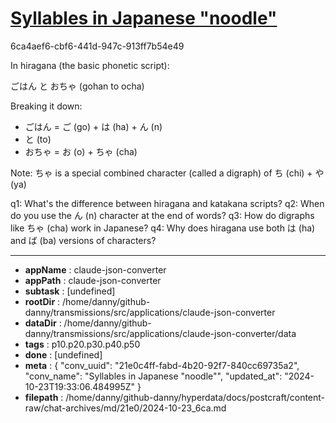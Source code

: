 # [Syllables in Japanese "noodle"](https://claude.ai/chat/21e0c4ff-fabd-4b20-92f7-840cc69735a2)

6ca4aef6-cbf6-441d-947c-913ff7b54e49

 In hiragana (the basic phonetic script):

ごはん と おちゃ
(gohan to ocha)

Breaking it down:
- ごはん = ご (go) + は (ha) + ん (n)
- と (to)
- おちゃ = お (o) + ちゃ (cha)

Note: ちゃ is a special combined character (called a digraph) of ち (chi) + や (ya)

q1: What's the difference between hiragana and katakana scripts?
q2: When do you use the ん (n) character at the end of words?
q3: How do digraphs like ちゃ (cha) work in Japanese?
q4: Why does hiragana use both は (ha) and ば (ba) versions of characters?

---

* **appName** : claude-json-converter
* **appPath** : claude-json-converter
* **subtask** : [undefined]
* **rootDir** : /home/danny/github-danny/transmissions/src/applications/claude-json-converter
* **dataDir** : /home/danny/github-danny/transmissions/src/applications/claude-json-converter/data
* **tags** : p10.p20.p30.p40.p50
* **done** : [undefined]
* **meta** : {
  "conv_uuid": "21e0c4ff-fabd-4b20-92f7-840cc69735a2",
  "conv_name": "Syllables in Japanese \"noodle\"",
  "updated_at": "2024-10-23T19:33:06.484995Z"
}
* **filepath** : /home/danny/github-danny/hyperdata/docs/postcraft/content-raw/chat-archives/md/21e0/2024-10-23_6ca.md